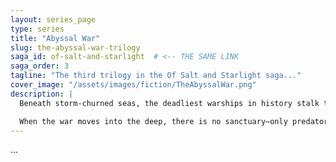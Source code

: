 ```yaml
---
layout: series_page
type: series
title: "Abyssal War"
slug: the-abyssal-war-trilogy
saga_id: of-salt-and-starlight  # <-- THE SAME LINK
saga_order: 3
tagline: "The third trilogy in the Of Salt and Starlight saga..."
cover_image: "/assets/images/fiction/TheAbyssalWar.png"
description: |
  Beneath storm-churned seas, the deadliest warships in history stalk the depths. The Abyssal War follows an aging Admiral Corbin Shaw as he commands the legendary Void Kraken in a final campaign—one that will decide control of the oceans and the fate of every free port left in the world.

  When the war moves into the deep, there is no sanctuary—only predators and prey. In The Abyssal War, alliances fracture, abyssal superweapons clash, and a grizzled commander must gamble everything on one last, impossible voyage.
---
```

...
